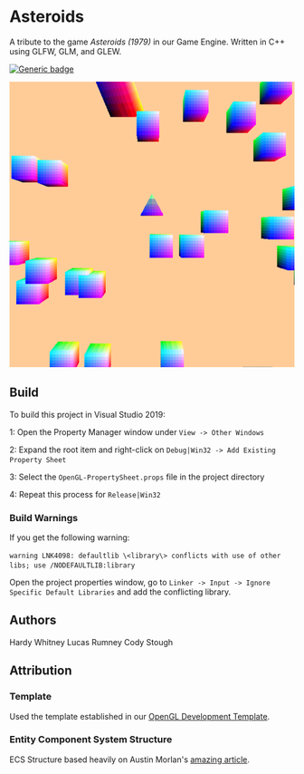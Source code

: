 # Asteroids
A tribute to the game _Asteroids (1979)_ in our Game Engine. Written in C++ using GLFW, GLM, and GLEW.

[![Generic badge](https://img.shields.io/badge/Status-WIP-Yellow.svg)](https://shields.io/)

![ProjectGif](/images/shootingAsteroids.gif)


## Build
To build this project in Visual Studio 2019:

  1: Open the Property Manager window under `View -> Other Windows`
  
  2: Expand the root item and right-click on `Debug|Win32 -> Add Existing Property Sheet`
  
  3: Select the `OpenGL-PropertySheet.props` file in the project directory
  
  4: Repeat this process for `Release|Win32`
  
### Build Warnings
  
If you get the following warning:

  `warning LNK4098: defaultlib \<library\> conflicts with use of other libs; use /NODEFAULTLIB:library`
  
Open the project properties window, go to `Linker -> Input -> Ignore Specific Default Libraries` and add the conflicting library.

## Authors
Hardy Whitney
Lucas Rumney
Cody Stough

## Attribution

### Template
Used the template established in our [OpenGL Development Template](https://github.com/htw6174/OpenGL-Template).

### Entity Component System Structure
ECS Structure based heavily on Austin Morlan's [amazing article](https://code.austinmorlan.com/austin/ecs).



